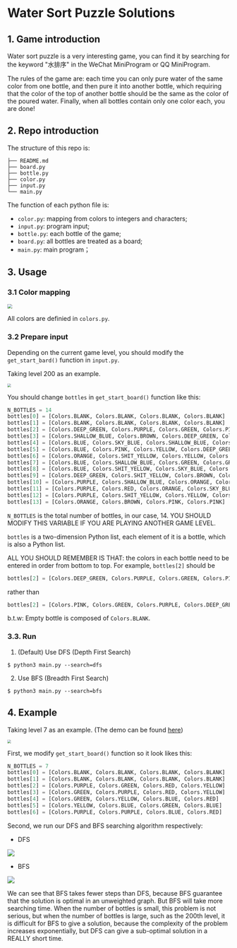 # Water Sort Puzzle Solutions

## 1. Game introduction

Water sort puzzle is a very interesting game, you can find it by searching for the keyword "水排序" in the WeChat MiniProgram or QQ MiniProgram.

The rules of the game are: each time you can only pure water of the same color from one bottle, and then pure it into another bottle, which requiring that the color of the top of another bottle should be the same as the color of the poured water. Finally, when all bottles contain only one color each, you are done!

## 2. Repo introduction

The structure of this repo is:

```
├── README.md
├── board.py
├── bottle.py
├── color.py
├── input.py
└── main.py
```

The function of each python file is:

* `color.py`: mapping from colors to integers and characters;
* `input.py`: program input;
* `bottle.py`: each bottle of the game;
* `board.py`: all bottles are treated as a board;
* `main.py`: main program；

## 3. Usage

### 3.1 Color mapping

<img src="./images/color-mapping.png" style="zoom: 67%;" />

All colors are definied in `colors.py`.

### 3.2 Prepare input

Depending on the current game level, you should modify the `get_start_bard()` function in `input.py`. 

Taking level 200 as an example.

<img src="./images/level-200.png" style="zoom:50%;" />

You should change `bottles` in `get_start_board()` function like this:

``` python
N_BOTTLES = 14
bottles[0] = [Colors.BLANK, Colors.BLANK, Colors.BLANK, Colors.BLANK]
bottles[1] = [Colors.BLANK, Colors.BLANK, Colors.BLANK, Colors.BLANK]
bottles[2] = [Colors.DEEP_GREEN, Colors.PURPLE, Colors.GREEN, Colors.PINK]
bottles[3] = [Colors.SHALLOW_BLUE, Colors.BROWN, Colors.DEEP_GREEN, Colors.RED]
bottles[4] = [Colors.BLUE, Colors.SKY_BLUE, Colors.SHALLOW_BLUE, Colors.SKY_BLUE]
bottles[5] = [Colors.BLUE, Colors.PINK, Colors.YELLOW, Colors.DEEP_GREEN]
bottles[6] = [Colors.ORANGE, Colors.SHIT_YELLOW, Colors.YELLOW, Colors.YELLOW]
bottles[7] = [Colors.BLUE, Colors.SHALLOW_BLUE, Colors.GREEN, Colors.GREEN]
bottles[8] = [Colors.BLUE, Colors.SHIT_YELLOW, Colors.SKY_BLUE, Colors.RED]
bottles[9] = [Colors.DEEP_GREEN, Colors.SHIT_YELLOW, Colors.BROWN, Colors.GREEN]
bottles[10] = [Colors.PURPLE, Colors.SHALLOW_BLUE, Colors.ORANGE, Colors.RED]
bottles[11] = [Colors.PURPLE, Colors.RED, Colors.ORANGE, Colors.SKY_BLUE]
bottles[12] = [Colors.PURPLE, Colors.SHIT_YELLOW, Colors.YELLOW, Colors.BROWN]
bottles[13] = [Colors.ORANGE, Colors.BROWN, Colors.PINK, Colors.PINK]
```

`N_BOTTLES` is the total number of bottles, in our case, 14. YOU SHOULD MODIFY THIS VARIABLE IF YOU ARE PLAYING ANOTHER GAME LEVEL.

`bottles` is a two-dimension Python list, each element of it is a bottle, which is also a Python list. 

ALL YOU SHOULD REMEMBER IS THAT: the colors in each bottle need to be entered in order from bottom to top. For example, `bottles[2]` should be 

``` python
bottles[2] = [Colors.DEEP_GREEN, Colors.PURPLE, Colors.GREEN, Colors.PINK]
```

rather than

``` python
bottles[2] = [Colors.PINK, Colors.GREEN, Colors.PURPLE, Colors.DEEP_GREEN]
```

b.t.w: Empty bottle is composed of `Colors.BLANK`.

### 3.3. Run 

1. (Default) Use DFS (Depth First Search)

``` shell
$ python3 main.py --search=dfs
```

2. Use BFS (Breadth First Search)

``` shell
$ python3 main.py --search=bfs
```

## 4. Example

Taking level 7 as an example. (The demo can be found [here](https://www.bilibili.com/video/BV1ob4y1j7Xc?spm_id_from=333.999.0.0))

<img src="images/level-7.png" style="zoom:50%;" />

First, we modify `get_start_board()` function so it look likes this:

``` python
N_BOTTLES = 7 
bottles[0] = [Colors.BLANK, Colors.BLANK, Colors.BLANK, Colors.BLANK]
bottles[1] = [Colors.BLANK, Colors.BLANK, Colors.BLANK, Colors.BLANK]
bottles[2] = [Colors.PURPLE, Colors.GREEN, Colors.RED, Colors.YELLOW]
bottles[3] = [Colors.GREEN, Colors.PURPLE, Colors.RED, Colors.YELLOW]
bottles[4] = [Colors.GREEN, Colors.YELLOW, Colors.BLUE, Colors.RED]
bottles[5] = [Colors.YELLOW, Colors.BLUE, Colors.GREEN, Colors.BLUE]
bottles[6] = [Colors.PURPLE, Colors.PURPLE, Colors.BLUE, Colors.RED]
```

Second, we run our DFS and BFS searching algorithm respectively:

* DFS

![](images/dfs-result.png)

* BFS 

![](images/bfs-result.png)

We can see that BFS takes fewer steps than DFS, because BFS guarantee that the solution is optimal in an unweighted graph. But BFS will take more searching time. When the number of bottles is small, this problem is not serious, but when the number of bottles is large, such as the 200th level, it is difficult for BFS to give a solution, because the complexity of the problem increases exponentially, but DFS can give a sub-optimal solution in a REALLY short time.
